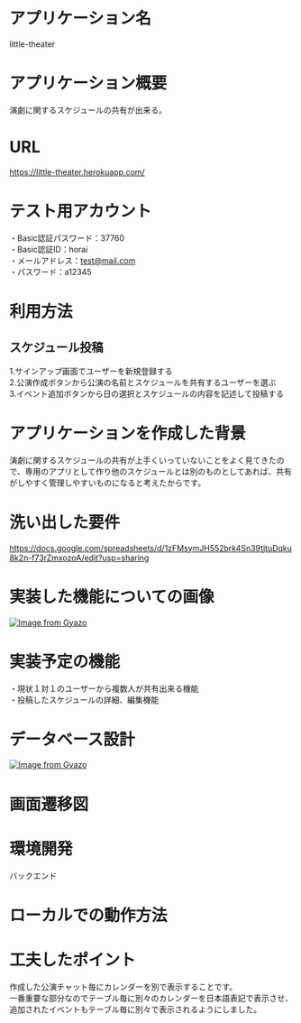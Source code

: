 # アプリケーション名
little-theater

# アプリケーション概要
演劇に関するスケジュールの共有が出来る。

# URL
https://little-theater.herokuapp.com/

# テスト用アカウント
・Basic認証パスワード：37760  
・Basic認証ID：horai  
・メールアドレス：test@mail.com  
・パスワード：a12345

# 利用方法
## スケジュール投稿
1.サインアップ画面でユーザーを新規登録する  
2.公演作成ボタンから公演の名前とスケジュールを共有するユーザーを選ぶ  
3.イベント追加ボタンから日の選択とスケジュールの内容を記述して投稿する

# アプリケーションを作成した背景
演劇に関するスケジュールの共有が上手くいっていないことをよく見てきたので、専用のアプリとして作り他のスケジュールとは別のものとしてあれば、共有がしやすく管理しやすいものになると考えたからです。

# 洗い出した要件
https://docs.google.com/spreadsheets/d/1zFMsymJH552brk4Sn39tjtuDqku8k2n-f73rZmxozoA/edit?usp=sharing
# 実装した機能についての画像
[![Image from Gyazo](https://i.gyazo.com/c4c1d11861474bac97bd817c664d30cd.png)](https://gyazo.com/c4c1d11861474bac97bd817c664d30cd)


# 実装予定の機能
・現状１対１のユーザーから複数人が共有出来る機能  
・投稿したスケジュールの詳細、編集機能
# データベース設計
[![Image from Gyazo](https://i.gyazo.com/51bec80dfa3cebd45c406fd3192161c8.png)](https://gyazo.com/51bec80dfa3cebd45c406fd3192161c8)
# 画面遷移図

# 環境開発
バックエンド
# ローカルでの動作方法
# 工夫したポイント
作成した公演チャット毎にカレンダーを別で表示することです。  
一番重要な部分なのでテーブル毎に別々のカレンダーを日本語表記で表示させ、追加されたイベントもテーブル毎に別々で表示されるようにしました。